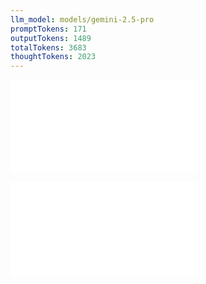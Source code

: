 ```yaml
---
llm_model: models/gemini-2.5-pro
promptTokens: 171
outputTokens: 1489
totalTokens: 3683
thoughtTokens: 2023
---
```


![@](steps/_.326d9d81.md)

![@](steps/response.eb469d62.md)